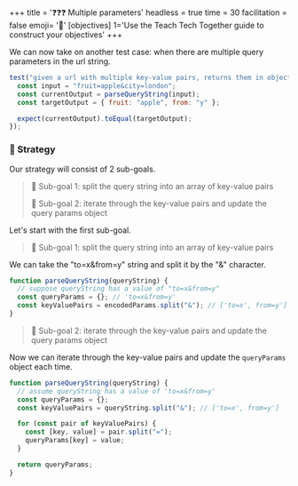 +++
title = '❓❓❓ Multiple parameters'
headless = true
time = 30
facilitation = false
emoji= '🧩'
[objectives]
    1='Use the Teach Tech Together guide to construct your objectives'
+++

We can now take on another test case: when there are multiple query parameters in the url string.

```js
test("given a url with multiple key-value pairs, returns them in object object form", function () {
  const input = "fruit=apple&city=london";
  const currentOutput = parseQueryString(input);
  const targetOutput = { fruit: "apple", from: "y" };

  expect(currentOutput).toEqual(targetOutput);
});
```

### 🧭 Strategy

Our strategy will consist of 2 sub-goals.

> 🎯 Sub-goal 1: split the query string into an array of key-value pairs
>
> 🎯 Sub-goal 2: iterate through the key-value pairs and update the query params object

Let's start with the first sub-goal.

> 🎯 Sub-goal 1: split the query string into an array of key-value pairs

We can take the "to=x&from=y" string and split it by the "&" character.

```js {linenos=table,hl_lines=[4] ,linenostart=1}
function parseQueryString(queryString) {
  // suppose queryString has a value of "to=x&from=y"
  const queryParams = {}; // 'to=x&from=y'
  const keyValuePairs = encodedParams.split("&"); // ['to=x', from=y']
}
```

> 🎯 Sub-goal 2: iterate through the key-value pairs and update the query params object

Now we can iterate through the key-value pairs and update the `queryParams` object each time.

```js {linenos=table,hl_lines=["6-9"] ,linenostart=1}
function parseQueryString(queryString) {
  // assume queryString has a value of 'to=x&from=y'
  const queryParams = {};
  const keyValuePairs = queryString.split("&"); // ['to=x', from=y']

  for (const pair of keyValuePairs) {
    const [key, value] = pair.split("=");
    queryParams[key] = value;
  }

  return queryParams;
}
```
